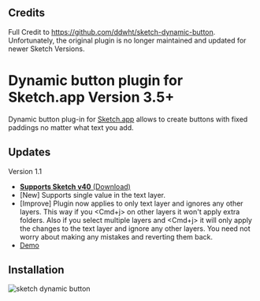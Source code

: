 ## Credits 

Full Credit to https://github.com/ddwht/sketch-dynamic-button. Unfortunately, the original plugin is no longer maintained and updated for newer Sketch Versions.  

# Dynamic button plugin for Sketch.app Version 3.5+ 

Dynamic button plug-in for [Sketch.app](http://bohemiancoding.com/sketch/) allows to create buttons with fixed paddings no matter what text you add. 


## Updates 

Version 1.1

* [**Supports Sketch v40** (Download)](https://github.com/fuggfuggfugg/sketch-dynamic-button-3.5/archive/master.zip)
* [New] Supports single value in the text layer. 
* [Improve] Plugin now applies to only text layer and ignores any other layers. This way if you <Cmd+j> on other layers it won't apply extra folders. Also if you select multiple layers and <Cmd+j> it will only apply the changes to the text layer and ignore any other layers. You need not worry about making any mistakes and reverting them back.
*  [Demo](https://cloud.githubusercontent.com/assets/5616123/18656128/94614d62-7ebc-11e6-870e-5314fa1bd2ec.gif)

## Installation

![sketch dynamic button](https://cloud.githubusercontent.com/assets/5616123/15417221/5c374712-1e21-11e6-9a10-d9ebbe366381.gif)







